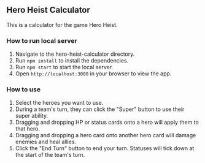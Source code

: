 ## Hero Heist Calculator

This is a calculator for the game Hero Heist.

### How to run local server

1. Navigate to the hero-heist-calculator directory.
2. Run `npm install` to install the dependencies.
3. Run `npm start` to start the local server.
4. Open `http://localhost:3000` in your browser to view the app.

### How to use

1. Select the heroes you want to use.
2. During a team's turn, they can click the "Super" button to use their super ability.
3. Dragging and dropping HP or status cards onto a hero will apply them to that hero.
4. Dragging and dropping a hero card onto another hero card will damage enemies and heal allies.
5. Click the "End Turn" button to end your turn. Statuses will tick down at the start of the team's turn.

